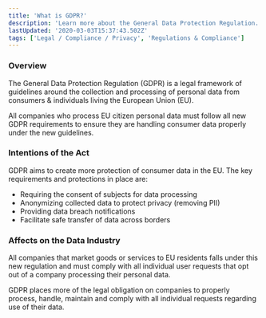 ```yaml
---
title: 'What is GDPR?'
description: 'Learn more about the General Data Protection Regulation.'
lastUpdated: '2020-03-03T15:37:43.502Z'
tags: ['Legal / Compliance / Privacy', 'Regulations & Compliance']
---
```

### Overview

The General Data Protection Regulation (GDPR) is a legal framework of guidelines around the collection and processing of personal data from consumers & individuals living the European Union (EU).

All companies who process EU citizen personal data must follow all new GDPR requirements to ensure they are handling consumer data properly under the new guidelines. 

### Intentions of the Act

GDPR aims to create more protection of consumer data in the EU. The key requirements and protections in place are: 

*   Requiring the consent of subjects for data processing
*   Anonymizing collected data to protect privacy (removing PII)
*   Providing data breach notifications
*   Facilitate safe transfer of data across borders

### Affects on the Data Industry

All companies that market goods or services to EU residents falls under this new regulation and must comply with all individual user requests that opt out of a company processing their personal data. 

GDPR places more of the legal obligation on companies to properly process, handle, maintain and comply with all individual requests regarding use of their data.
